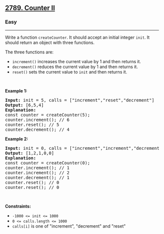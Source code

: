 <h2><a href="https://leetcode.com/problems/counter-ii/">2789. Counter II</a></h2><h3>Easy</h3><hr><p>Write a function&nbsp;<code>createCounter</code>. It should accept an initial integer&nbsp;<code>init</code>. It should return an object with three functions.</p>

<p>The three functions are:</p>

<ul>
	<li><code>increment()</code>&nbsp;increases&nbsp;the current value by 1 and then returns it.</li>
	<li><code>decrement()</code>&nbsp;reduces the current value by 1 and then returns it.</li>
	<li><code>reset()</code>&nbsp;sets the current value to&nbsp;<code>init</code>&nbsp;and then returns it.</li>
</ul>

<p>&nbsp;</p>
<p><strong class="example">Example 1:</strong></p>

<pre>
<strong>Input:</strong> init = 5, calls = [&quot;increment&quot;,&quot;reset&quot;,&quot;decrement&quot;]
<strong>Output:</strong> [6,5,4]
<strong>Explanation:</strong>
const counter = createCounter(5);
counter.increment(); // 6
counter.reset(); // 5
counter.decrement(); // 4
</pre>

<p><strong class="example">Example 2:</strong></p>

<pre>
<strong>Input:</strong> init = 0, calls = [&quot;increment&quot;,&quot;increment&quot;,&quot;decrement&quot;,&quot;reset&quot;,&quot;reset&quot;]
<strong>Output:</strong> [1,2,1,0,0]
<strong>Explanation:</strong>
const counter = createCounter(0);
counter.increment(); // 1
counter.increment(); // 2
counter.decrement(); // 1
counter.reset(); // 0
counter.reset(); // 0
</pre>

<p>&nbsp;</p>
<p><strong>Constraints:</strong></p>

<ul>
	<li><code>-1000 &lt;= init &lt;= 1000</code></li>
	<li><code>0 &lt;= calls.length &lt;= 1000</code></li>
	<li><code>calls[i]</code> is one of &quot;increment&quot;, &quot;decrement&quot; and&nbsp;&quot;reset&quot;</li>
</ul>
